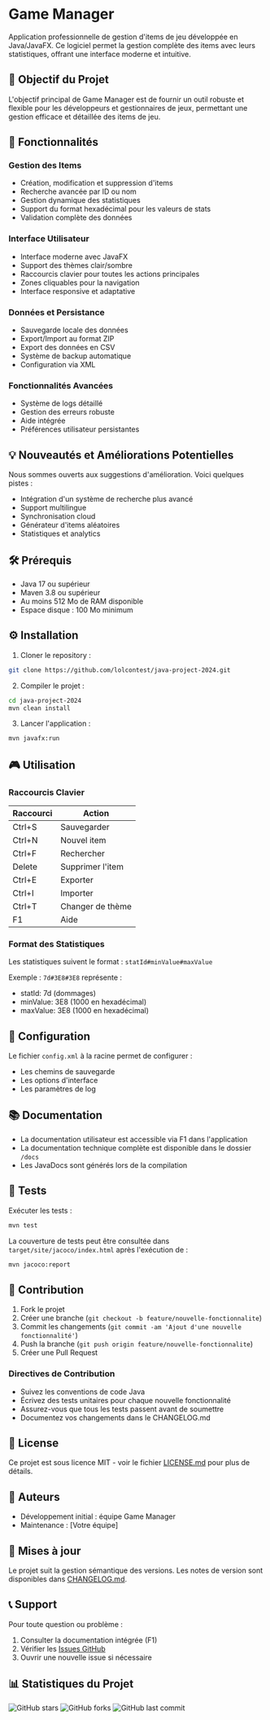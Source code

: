 # Game Manager

Application professionnelle de gestion d'items de jeu développée en Java/JavaFX. Ce logiciel permet la gestion complète des items avec leurs statistiques, offrant une interface moderne et intuitive.

## 🎯 Objectif du Projet

L'objectif principal de Game Manager est de fournir un outil robuste et flexible pour les développeurs et gestionnaires de jeux, permettant une gestion efficace et détaillée des items de jeu.

## 🚀 Fonctionnalités

### Gestion des Items
- Création, modification et suppression d'items
- Recherche avancée par ID ou nom
- Gestion dynamique des statistiques
- Support du format hexadécimal pour les valeurs de stats
- Validation complète des données

### Interface Utilisateur
- Interface moderne avec JavaFX
- Support des thèmes clair/sombre
- Raccourcis clavier pour toutes les actions principales
- Zones cliquables pour la navigation
- Interface responsive et adaptative

### Données et Persistance
- Sauvegarde locale des données
- Export/Import au format ZIP
- Export des données en CSV
- Système de backup automatique
- Configuration via XML

### Fonctionnalités Avancées
- Système de logs détaillé
- Gestion des erreurs robuste
- Aide intégrée
- Préférences utilisateur persistantes

## 💡 Nouveautés et Améliorations Potentielles

Nous sommes ouverts aux suggestions d'amélioration. Voici quelques pistes :
- Intégration d'un système de recherche plus avancé
- Support multilingue
- Synchronisation cloud
- Générateur d'items aléatoires
- Statistiques et analytics

## 🛠️ Prérequis

- Java 17 ou supérieur
- Maven 3.8 ou supérieur
- Au moins 512 Mo de RAM disponible
- Espace disque : 100 Mo minimum

## ⚙️ Installation

1. Cloner le repository :
```bash
git clone https://github.com/lolcontest/java-project-2024.git
```

2. Compiler le projet :
```bash
cd java-project-2024
mvn clean install
```

3. Lancer l'application :
```bash
mvn javafx:run
```

## 🎮 Utilisation

### Raccourcis Clavier
| Raccourci    | Action                    |
|--------------|---------------------------|
| Ctrl+S       | Sauvegarder              |
| Ctrl+N       | Nouvel item              |
| Ctrl+F       | Rechercher               |
| Delete       | Supprimer l'item         |
| Ctrl+E       | Exporter                 |
| Ctrl+I       | Importer                 |
| Ctrl+T       | Changer de thème         |
| F1           | Aide                     |

### Format des Statistiques
Les statistiques suivent le format : `statId#minValue#maxValue`

Exemple : `7d#3E8#3E8` représente :
- statId: 7d (dommages)
- minValue: 3E8 (1000 en hexadécimal)
- maxValue: 3E8 (1000 en hexadécimal)

## 🔧 Configuration

Le fichier `config.xml` à la racine permet de configurer :
- Les chemins de sauvegarde
- Les options d'interface
- Les paramètres de log

## 📚 Documentation

- La documentation utilisateur est accessible via F1 dans l'application
- La documentation technique complète est disponible dans le dossier `/docs`
- Les JavaDocs sont générés lors de la compilation

## 🧪 Tests

Exécuter les tests :
```bash
mvn test
```

La couverture de tests peut être consultée dans `target/site/jacoco/index.html` après l'exécution de :
```bash
mvn jacoco:report
```

## 🤝 Contribution

1. Fork le projet
2. Créer une branche (`git checkout -b feature/nouvelle-fonctionnalite`)
3. Commit les changements (`git commit -am 'Ajout d'une nouvelle fonctionnalité'`)
4. Push la branche (`git push origin feature/nouvelle-fonctionnalite`)
5. Créer une Pull Request

### Directives de Contribution
- Suivez les conventions de code Java
- Écrivez des tests unitaires pour chaque nouvelle fonctionnalité
- Assurez-vous que tous les tests passent avant de soumettre
- Documentez vos changements dans le CHANGELOG.md

## 📝 License

Ce projet est sous licence MIT - voir le fichier [LICENSE.md](LICENSE.md) pour plus de détails.

## 👥 Auteurs

- Développement initial : équipe Game Manager
- Maintenance : [Votre équipe]

## 🔄 Mises à jour

Le projet suit la gestion sémantique des versions. Les notes de version sont disponibles dans [CHANGELOG.md](CHANGELOG.md).

## 📞 Support

Pour toute question ou problème :
1. Consulter la documentation intégrée (F1)
2. Vérifier les [Issues GitHub](https://github.com/lolcontest/java-project-2024/issues)
3. Ouvrir une nouvelle issue si nécessaire

## 📊 Statistiques du Projet

![GitHub stars](https://img.shields.io/github/stars/lolcontest/java-project-2024)
![GitHub forks](https://img.shields.io/github/forks/lolcontest/java-project-2024)
![GitHub last commit](https://img.shields.io/github/last-commit/lolcontest/java-project-2024)
